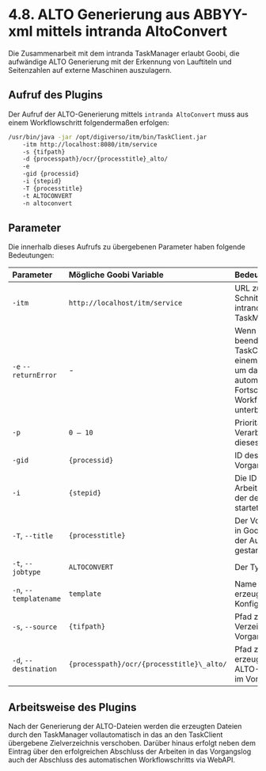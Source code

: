 # 4.8. ALTO Generierung aus ABBYY-xml mittels intranda AltoConvert

Die Zusammenarbeit mit dem intranda TaskManager erlaubt Goobi, die aufwändige ALTO Generierung mit der Erkennung von Lauftiteln und Seitenzahlen auf externe Maschinen auszulagern.

## Aufruf des Plugins

Der Aufruf der ALTO-Generierung mittels `intranda AltoConvert` muss aus einem Workflowschritt folgendermaßen erfolgen:

```bash
/usr/bin/java -jar /opt/digiverso/itm/bin/TaskClient.jar 
    -itm http://localhost:8080/itm/service 
    -s {tifpath} 
    -d {processpath}/ocr/{processtitle}_alto/ 
    -e 
    -gid {processid} 
    -i {stepid} 
    -T {processtitle} 
    -t ALTOCONVERT 
    -n altoconvert
```

## Parameter

Die innerhalb dieses Aufrufs zu übergebenen Parameter haben folgende Bedeutungen:

| Parameter | Mögliche Goobi Variable | Bedeutung |
| :--- | :--- | :--- |
| `-itm` | `http://localhost/itm/service` | URL zur Schnittstelle des intranda TaskManagers |
| `-e` `--returnError` | - | Wenn angegeben, beendet sich der TaskClient mit einem Fehlercode, um das automatische Fortschreiten im Workflow zu unterbinden |
| `-p` | `0 – 10` | Priorität zur Verarbeitung dieses Jobs |
| `-gid` | `{processid}` | ID des Goobi-Vorgangs |
| `-i` | `{stepid}` | Die ID des Arbeitsschrittes, der den Aufruf startet |
| `-T`, `--title` | `{processtitle}` | Der Vorgangstitel in Goobi, für den der Aufruf gestartet wird |
| `-t`, `--jobtype` | `ALTOCONVERT` | Der Typ des Jobs |
| `-n`, `--templatename` | `template` | Name der zuvor erzeugten Konfigurationsdatei |
| `-s`, `--source` | `{tifpath}` | Pfad zum tif-Verzeichnis des Vorgangs |
| `-d`, `--destination` | `{processpath}/ocr/{processtitle}\_alto/` | Pfad zum zu erzeugenden ALTO-Verzeichnis im Vorgang |

## Arbeitsweise des Plugins

Nach der Generierung der ALTO-Dateien werden die erzeugten Dateien durch den TaskManager vollautomatisch in das an den TaskClient übergebene Zielverzeichnis verschoben. Darüber hinaus erfolgt neben dem Eintrag über den erfolgreichen Abschluss der Arbeiten in das Vorgangslog auch der Abschluss des automatischen Workflowschritts via WebAPI.

